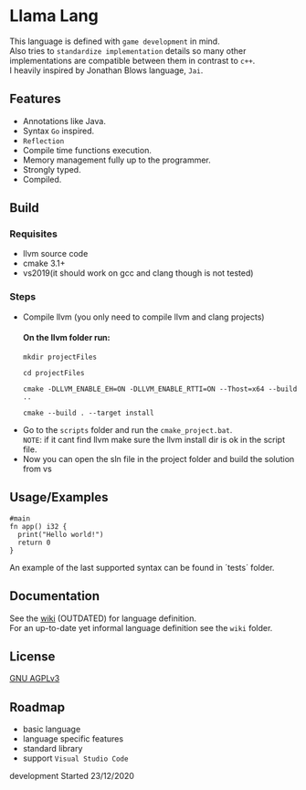 # Llama Lang
This language is defined with `game development` in mind.  
Also tries to `standardize implementation` details so many other implementations are compatible between them in contrast to `c++`.  
I heavily inspired by Jonathan Blows language, `Jai`.

## Features
- Annotations like Java.
- Syntax `Go` inspired.
- `Reflection`
- Compile time functions execution.
- Memory management fully up to the programmer.
- Strongly typed.
- Compiled.

## Build
### Requisites
- llvm source code
- cmake 3.1+
- vs2019(it should work on gcc and clang though is not tested)
### Steps
- Compile llvm (you only need to compile llvm and clang projects)
    #### On the llvm folder run:
     ```
     mkdir projectFiles
     ```
     ```
    cd projectFiles
    ```
    ```
    cmake -DLLVM_ENABLE_EH=ON -DLLVM_ENABLE_RTTI=ON --Thost=x64 --build ..
    ```
    ```
    cmake --build . --target install
    ```
- Go to the `scripts` folder and run the `cmake_project.bat`.  
  `NOTE`: if it cant find llvm make sure the llvm install dir is ok in the script file.
- Now you can open the sln file in the project folder and build the solution from vs

## Usage/Examples
```llamalang
#main
fn app() i32 {
  print("Hello world!")
  return 0
}
```
An example of the last supported syntax can be found in ´tests´ folder.

## Documentation
See the [wiki](https://github.com/Pablo96/LlamaLangGo/wiki) (OUTDATED) for language definition.  
For an up-to-date yet informal language definition see the `wiki` folder.


## License

[GNU AGPLv3](https://choosealicense.com/licenses/agpl-3.0/)

## Roadmap
- basic language
- language specific features
- standard library
- support `Visual Studio Code`

development Started 23/12/2020
